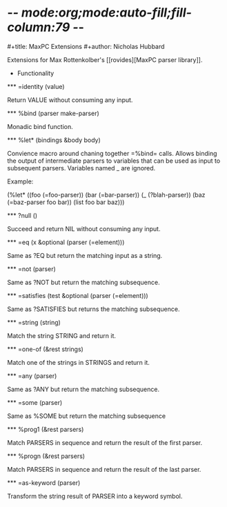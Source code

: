 # -*- mode:org;mode:auto-fill;fill-column:79 -*-
#+title: MaxPC Extensions 
#+author: Nicholas Hubbard

Extensions for Max Rottenkolber's [[rovides][MaxPC parser library]].

* Functionality

*** =identity (value)

Return VALUE without consuming any input.

*** %bind (parser make-parser)

Monadic bind function.

*** %let* (bindings &body body)

Convience macro around chaning together =%bind= calls. Allows binding the
output of intermediate parsers to variables that can be used as input to
subsequent parsers. Variables named _ are ignored.

Example:

(%let* ((foo (=foo-parser))
        (bar (=bar-parser))
        (_   (?blah-parser))
        (baz (=baz-parser foo bar))
  (list foo bar baz)))

*** ?null ()

Succeed and return NIL without consuming any input.

*** =eq (x &optional (parser (=element)))

Same as ?EQ but return the matching input as a string.

*** =not (parser)

Same as ?NOT but return the matching subsequence.

*** =satisfies (test &optional (parser (=element)))

Same as ?SATISFIES but returns the matching subsequence.

*** =string (string)

Match the string STRING and return it.

*** =one-of (&rest strings)

Match one of the strings in STRINGS and return it.

*** =any (parser)

Same as ?ANY but return the matching subsequence.

*** =some (parser)

Same as %SOME but return the matching subsequence

*** %prog1 (&rest parsers)

Match PARSERS in sequence and return the result of the first parser.

*** %progn (&rest parsers)

Match PARSERS in sequence and return the result of the last parser.

*** =as-keyword (parser)

Transform the string result of PARSER into a keyword symbol.
